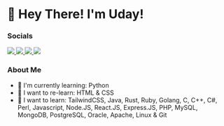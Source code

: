 # 👋 Hey There! I'm Uday!

### Socials
<a href="https://twitter.com/Uday_NA1">
<img src="https://img.shields.io/badge/Twitter-1DA1F2?style=for-the-badge&logo=twitter&logoColor=white" />
</a>
<a href="https://dev.to/uday-na1">
<img src="https://img.shields.io/badge/dev.to-0A0A0A?style=for-the-badge&logo=dev.to&logoColor=white" />
</a>
<a href="https://www.linkedin.com/in/uday-n-arvind-33233b295/">
<img src="https://img.shields.io/badge/LinkedIn-0077B5?style=for-the-badge&logo=linkedin&logoColor=white" />
</a>
<a href="https://discordapp.com/users/1127288940219596870">
  <img src="https://img.shields.io/badge/Discord-7289DA?style=for-the-badge&logo=discord&logoColor=white"/>
</a>

### About Me
- 🔭 I'm currently learning: Python
- 🔁 I want to re-learn: HTML & CSS
- 🌱 I want to learn: TailwindCSS, Java, Rust, Ruby, Golang, C, C++, C#, Perl, Javascript, Node.JS, React.JS, Express.JS, PHP, MySQL, MongoDB, PostgreSQL, Oracle, Apache, Linux & Git
